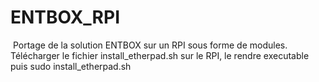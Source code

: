 ﻿# ENTBOX_RPI
﻿
﻿Portage de la solution ENTBOX sur un RPI sous forme de modules.
﻿
﻿
﻿
﻿Télécharger le fichier install_etherpad.sh sur le RPI, le rendre executable puis
﻿sudo install_etherpad.sh

